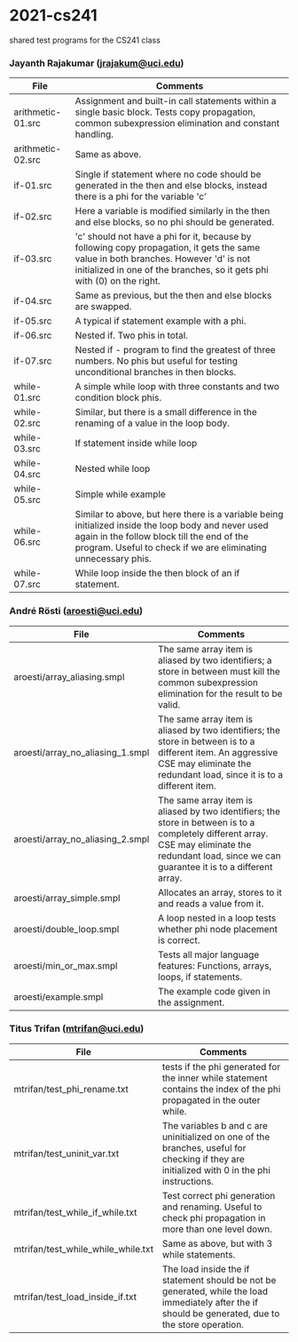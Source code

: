 # 2021-cs241
shared test programs for the CS241 class

### Jayanth Rajakumar (jrajakum@uci.edu)
| File| Comments |
| ----------- | --- |
| arithmetic-01.src | Assignment and built-in call statements within a single basic block. Tests copy propagation, common subexpression elimination and constant handling.|
| arithmetic-02.src | Same as above. |
| if-01.src | Single if statement where no code should be generated in the then and else blocks, instead there is a phi for the variable 'c' |
| if-02.src | Here a variable is modified similarly in the then and else blocks, so no phi should be generated. |
| if-03.src | 'c' should not have a phi for it, because by following copy propagation, it gets the same value in both branches. However 'd' is not initialized in one of the branches, so it gets phi with (0) on  the right. |
| if-04.src | Same as previous, but the then and else blocks are swapped. |
| if-05.src | A typical if statement example with a phi. |
| if-06.src | Nested if. Two phis in total. |
| if-07.src | Nested if - program to find the greatest of three numbers. No phis but useful for testing unconditional branches in then blocks. |
| while-01.src | A simple while loop with three constants and two condition block phis. | 
| while-02.src | Similar, but there is a small difference in the renaming of a value in the loop body. |
| while-03.src |  If statement inside while loop |
| while-04.src | Nested while loop |
| while-05.src | Simple while example |
| while-06.src | Similar to above, but here there is a variable being initialized inside the loop body and never used again in the follow block till the end of the program. Useful to check if we are eliminating unnecessary phis. |
| while-07.src | While loop inside the then block of an if statement. |


### André Rösti (aroesti@uci.edu)

| File | Comments |
| ---- | -------- |
| aroesti/array_aliasing.smpl | The same array item is aliased by two identifiers; a store in between must kill the common subexpression elimination for the result to be valid. |
| aroesti/array_no_aliasing_1.smpl | The same array item is aliased by two identifiers; the store in between is to a different item. An aggressive CSE may eliminate the redundant load, since it is to a different item. |
| aroesti/array_no_aliasing_2.smpl | The same array item is aliased by two identifiers; the store in between is to a completely different array. CSE may eliminate the redundant load, since we can guarantee it is to a different array. |
| aroesti/array_simple.smpl | Allocates an array, stores to it and reads a value from it. |
| aroesti/double_loop.smpl | A loop nested in a loop tests whether phi node placement is correct. |
| aroesti/min_or_max.smpl | Tests all major language features: Functions, arrays, loops, if statements. |
| aroesti/example.smpl | The example code given in the assignment. |


### Titus Trifan (mtrifan@uci.edu)

| File | Comments |
| ---- | -------- |
| mtrifan/test_phi_rename.txt |tests if the phi generated for the inner while statement contains the index of the phi propagated in the outer while. |
| mtrifan/test_uninit_var.txt | The variables b and c are uninitialized on one of the branches, useful for checking if they are initialized with 0 in the phi instructions. |
| mtrifan/test_while_if_while.txt | Test correct phi generation and renaming. Useful to check phi propagation in more than one level down. |
| mtrifan/test_while_while_while.txt | Same as above, but with 3 while statements. |
| mtrifan/test_load_inside_if.txt | The load inside the if statement should be not be generated, while the load immediately after the if should be generated, due to the store operation. |


